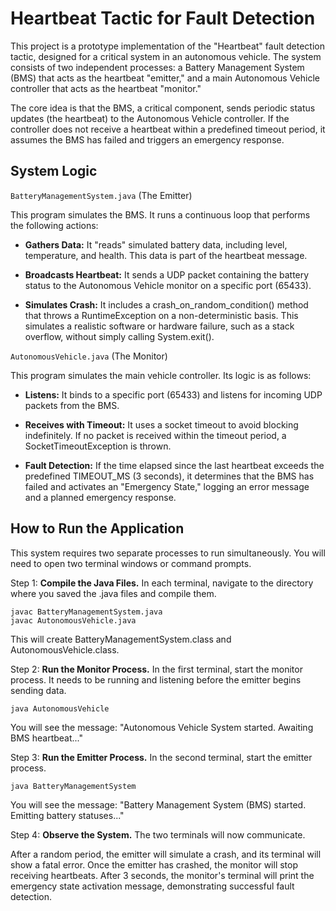 # Heartbeat Tactic for Fault Detection

This project is a prototype implementation of the "Heartbeat" fault detection tactic, designed for a critical system in an autonomous vehicle. The system consists of two independent processes: a Battery Management System (BMS) that acts as the heartbeat "emitter," and a main Autonomous Vehicle controller that acts as the heartbeat "monitor."

The core idea is that the BMS, a critical component, sends periodic status updates (the heartbeat) to the Autonomous Vehicle controller. If the controller does not receive a heartbeat within a predefined timeout period, it assumes the BMS has failed and triggers an emergency response.

## System Logic

`BatteryManagementSystem.java` (The Emitter)

This program simulates the BMS. It runs a continuous loop that performs the following actions:

- **Gathers Data:** It "reads" simulated battery data, including level, temperature, and health. This data is part of the heartbeat message.

- **Broadcasts Heartbeat:** It sends a UDP packet containing the battery status to the Autonomous Vehicle monitor on a specific port (65433).

- **Simulates Crash:** It includes a crash_on_random_condition() method that throws a RuntimeException on a non-deterministic basis. This simulates a realistic software or hardware failure, such as a stack overflow, without simply calling System.exit().


`AutonomousVehicle.java` (The Monitor)

This program simulates the main vehicle controller. Its logic is as follows:

- **Listens:** It binds to a specific port (65433) and listens for incoming UDP packets from the BMS.

- **Receives with Timeout:** It uses a socket timeout to avoid blocking indefinitely. If no packet is received within the timeout period, a SocketTimeoutException is thrown.

- **Fault Detection:** If the time elapsed since the last heartbeat exceeds the predefined TIMEOUT_MS (3 seconds), it determines that the BMS has failed and activates an "Emergency State," logging an error message and a planned emergency response.


## How to Run the Application

This system requires two separate processes to run simultaneously. You will need to open two terminal windows or command prompts.

Step 1: **Compile the Java Files.** In each terminal, navigate to the directory where you saved the .java files and compile them.

```
javac BatteryManagementSystem.java
javac AutonomousVehicle.java
```

This will create BatteryManagementSystem.class and AutonomousVehicle.class.

Step 2: **Run the Monitor Process.** In the first terminal, start the monitor process. It needs to be running and listening before the emitter begins sending data.

```
java AutonomousVehicle
```

You will see the message: "Autonomous Vehicle System started. Awaiting BMS heartbeat..."

Step 3: **Run the Emitter Process.** In the second terminal, start the emitter process.

```
java BatteryManagementSystem
```

You will see the message: "Battery Management System (BMS) started. Emitting battery statuses..."

Step 4: **Observe the System.** The two terminals will now communicate.

After a random period, the emitter will simulate a crash, and its terminal will show a fatal error. Once the emitter has crashed, the monitor will stop receiving heartbeats. After 3 seconds, the monitor's terminal will print the emergency state activation message, demonstrating successful fault detection.